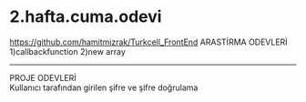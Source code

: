 # 2.hafta.cuma.odevi
https://github.com/hamitmizrak/Turkcell_FrontEnd
    ARASTİRMA ODEVLERİ
 1)callbackfunction
 2)new array

****************************
   PROJE ODEVLERİ  
 Kullanıcı tarafından girilen şifre ve şifre doğrulama
